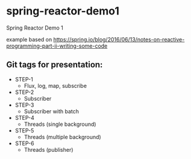 # spring-reactor-demo1
Spring Reactor Demo 1

example based on https://spring.io/blog/2016/06/13/notes-on-reactive-programming-part-ii-writing-some-code


## Git tags for presentation:
* STEP-1
    * Flux, log, map, subscribe
* STEP-2
    * Subscriber
* STEP-3
    * Subscriber with batch
* STEP-4
    * Threads (single background)
* STEP-5
    * Threads (multiple background)
* STEP-6
    * Threads (publisher)